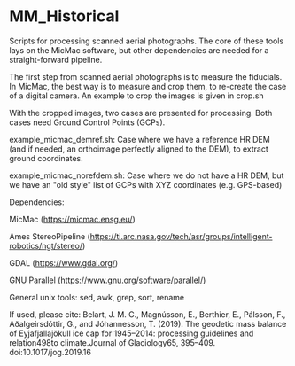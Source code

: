 # MM_Historical
Scripts for processing scanned aerial photographs. The core of these tools lays on the MicMac software, but other dependencies are needed for a straight-forward pipeline.

The first step from scanned aerial photographs is to measure the fiducials. In MicMac, the best way is to measure and crop them, to re-create the case of a digital camera. An example to crop the images is given in crop.sh

With the cropped images, two cases are presented for processing. Both cases need Ground Control Points (GCPs).

example_micmac_demref.sh: Case where we have a reference HR DEM (and if needed, an orthoimage perfectly aligned to the DEM), to extract ground coordinates.

example_micmac_norefdem.sh: Case where we do not have a HR DEM, but we have an "old style" list of GCPs with XYZ coordinates (e.g. GPS-based)

Dependencies:

MicMac (https://micmac.ensg.eu/)

Ames StereoPipeline (https://ti.arc.nasa.gov/tech/asr/groups/intelligent-robotics/ngt/stereo/)

GDAL (https://www.gdal.org/)

GNU Parallel (https://www.gnu.org/software/parallel/)

General unix tools: sed, awk, grep, sort, rename

If used, please cite:
Belart, J. M. C., Magnússon, E., Berthier, E., Pálsson, F., Aðalgeirsdóttir, G., and Jóhannesson, T. (2019). The geodetic mass balance of Eyjafjallajökull ice cap for 1945–2014: processing guidelines and relation498to climate.Journal of Glaciology65, 395–409. doi:10.1017/jog.2019.16
